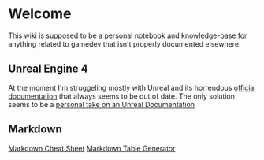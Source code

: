 # Welcome
This wiki is supposed to be a personal notebook and knowledge-base for anything related to gamedev that isn't properly documented elsewhere.

## Unreal Engine 4
At the moment I'm struggeling mostly with Unreal and its horrendous [official documentation](https://docs.unrealengine.com/latest/INT/) that always seems to be out of date. The only solution seems to be a [personal take on an Unreal Documentation](unreal/index.md)

## Markdown
[Markdown Cheat Sheet](https://github.com/adam-p/markdown-here/wiki/Markdown-Cheatsheet)
[Markdown Table Generator](http://www.tablesgenerator.com/markdown_tables)
